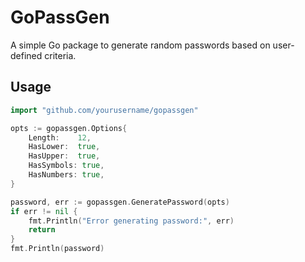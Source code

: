 # GoPassGen

A simple Go package to generate random passwords based on user-defined criteria.

## Usage

```go
import "github.com/yourusername/gopassgen"

opts := gopassgen.Options{
	Length:    12,
	HasLower:  true,
	HasUpper:  true,
	HasSymbols: true,
	HasNumbers: true,
}

password, err := gopassgen.GeneratePassword(opts)
if err != nil {
	fmt.Println("Error generating password:", err)
	return
}
fmt.Println(password)
